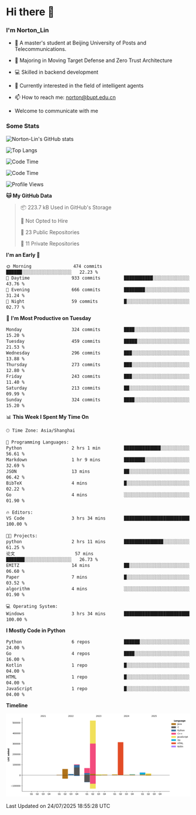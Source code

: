 
# Hi there 👋

### I'm Norton_Lin
- 🏫 A master's student at Beijing University of Posts and Telecommunications.
- 🌱 Majoring in Moving Target Defense and Zero Trust Architecture
- 💻 Skilled in backend development
- 🤖 Currently interested in the field of intelligent agents
- 📫 How to reach me: [norton@bupt.edu.cn](mailto:norton@bupt.edu.cn)

- Welcome to communicate with me

### Some Stats
![Norton-Lin's GitHub stats](https://github-readme-stats.vercel.app/api?username=Norton-Lin&count_private=true&show_icons=true&theme=radical)

![Top Langs](https://github-readme-stats.vercel.app/api/top-langs/?username=Norton-Lin&langs_count=10&layout=compact)

![Code Time](https://github-readme-stats.vercel.app/api/wakatime?username=Norton_Lin)

<!--START_SECTION:waka-->
![Code Time](http://img.shields.io/badge/Code%20Time-1%2C006%20hrs%2038%20mins-blue)

![Profile Views](http://img.shields.io/badge/Profile%20Views-3-blue)

**🐱 My GitHub Data** 

> 📦 223.7 kB Used in GitHub's Storage 
 > 
> 🚫 Not Opted to Hire
 > 
> 📜 23 Public Repositories 
 > 
> 🔑 11 Private Repositories 
 > 
**I'm an Early 🐤** 

```text
🌞 Morning                474 commits         ██████░░░░░░░░░░░░░░░░░░░   22.23 % 
🌆 Daytime                933 commits         ███████████░░░░░░░░░░░░░░   43.76 % 
🌃 Evening                666 commits         ████████░░░░░░░░░░░░░░░░░   31.24 % 
🌙 Night                  59 commits          █░░░░░░░░░░░░░░░░░░░░░░░░   02.77 % 
```
📅 **I'm Most Productive on Tuesday** 

```text
Monday                   324 commits         ████░░░░░░░░░░░░░░░░░░░░░   15.20 % 
Tuesday                  459 commits         █████░░░░░░░░░░░░░░░░░░░░   21.53 % 
Wednesday                296 commits         ███░░░░░░░░░░░░░░░░░░░░░░   13.88 % 
Thursday                 273 commits         ███░░░░░░░░░░░░░░░░░░░░░░   12.80 % 
Friday                   243 commits         ███░░░░░░░░░░░░░░░░░░░░░░   11.40 % 
Saturday                 213 commits         ██░░░░░░░░░░░░░░░░░░░░░░░   09.99 % 
Sunday                   324 commits         ████░░░░░░░░░░░░░░░░░░░░░   15.20 % 
```


📊 **This Week I Spent My Time On** 

```text
🕑︎ Time Zone: Asia/Shanghai

💬 Programming Languages: 
Python                   2 hrs 1 min         ██████████████░░░░░░░░░░░   56.61 % 
Markdown                 1 hr 9 mins         ████████░░░░░░░░░░░░░░░░░   32.69 % 
JSON                     13 mins             ██░░░░░░░░░░░░░░░░░░░░░░░   06.42 % 
BibTeX                   4 mins              █░░░░░░░░░░░░░░░░░░░░░░░░   02.22 % 
Go                       4 mins              ░░░░░░░░░░░░░░░░░░░░░░░░░   01.90 % 

🔥 Editors: 
VS Code                  3 hrs 34 mins       █████████████████████████   100.00 % 

🐱‍💻 Projects: 
python                   2 hrs 11 mins       ███████████████░░░░░░░░░░   61.25 % 
论文                       57 mins             ███████░░░░░░░░░░░░░░░░░░   26.73 % 
EMITZ                    14 mins             ██░░░░░░░░░░░░░░░░░░░░░░░   06.60 % 
Paper                    7 mins              █░░░░░░░░░░░░░░░░░░░░░░░░   03.52 % 
algorithm                4 mins              ░░░░░░░░░░░░░░░░░░░░░░░░░   01.90 % 

💻 Operating System: 
Windows                  3 hrs 34 mins       █████████████████████████   100.00 % 
```

**I Mostly Code in Python** 

```text
Python                   6 repos             ██████░░░░░░░░░░░░░░░░░░░   24.00 % 
Go                       4 repos             ████░░░░░░░░░░░░░░░░░░░░░   16.00 % 
Kotlin                   1 repo              █░░░░░░░░░░░░░░░░░░░░░░░░   04.00 % 
HTML                     1 repo              █░░░░░░░░░░░░░░░░░░░░░░░░   04.00 % 
JavaScript               1 repo              █░░░░░░░░░░░░░░░░░░░░░░░░   04.00 % 
```



**Timeline**

![Lines of Code chart](https://raw.githubusercontent.com/Norton-Lin/Norton-Lin/main/assets/bar_graph.png)


 Last Updated on 24/07/2025 18:55:28 UTC
<!--END_SECTION:waka-->
